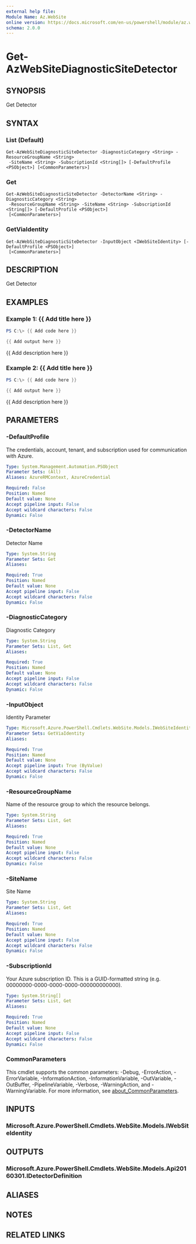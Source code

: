 ```yaml
---
external help file:
Module Name: Az.WebSite
online version: https://docs.microsoft.com/en-us/powershell/module/az.website/get-azwebsitediagnosticsitedetector
schema: 2.0.0
---
```


# Get-AzWebSiteDiagnosticSiteDetector

## SYNOPSIS
Get Detector

## SYNTAX

### List (Default)
```
Get-AzWebSiteDiagnosticSiteDetector -DiagnosticCategory <String> -ResourceGroupName <String>
 -SiteName <String> -SubscriptionId <String[]> [-DefaultProfile <PSObject>] [<CommonParameters>]
```

### Get
```
Get-AzWebSiteDiagnosticSiteDetector -DetectorName <String> -DiagnosticCategory <String>
 -ResourceGroupName <String> -SiteName <String> -SubscriptionId <String[]> [-DefaultProfile <PSObject>]
 [<CommonParameters>]
```

### GetViaIdentity
```
Get-AzWebSiteDiagnosticSiteDetector -InputObject <IWebSiteIdentity> [-DefaultProfile <PSObject>]
 [<CommonParameters>]
```

## DESCRIPTION
Get Detector

## EXAMPLES

### Example 1: {{ Add title here }}
```powershell
PS C:\> {{ Add code here }}

{{ Add output here }}
```

{{ Add description here }}

### Example 2: {{ Add title here }}
```powershell
PS C:\> {{ Add code here }}

{{ Add output here }}
```

{{ Add description here }}

## PARAMETERS

### -DefaultProfile
The credentials, account, tenant, and subscription used for communication with Azure.

```yaml
Type: System.Management.Automation.PSObject
Parameter Sets: (All)
Aliases: AzureRMContext, AzureCredential

Required: False
Position: Named
Default value: None
Accept pipeline input: False
Accept wildcard characters: False
Dynamic: False
```

### -DetectorName
Detector Name

```yaml
Type: System.String
Parameter Sets: Get
Aliases:

Required: True
Position: Named
Default value: None
Accept pipeline input: False
Accept wildcard characters: False
Dynamic: False
```

### -DiagnosticCategory
Diagnostic Category

```yaml
Type: System.String
Parameter Sets: List, Get
Aliases:

Required: True
Position: Named
Default value: None
Accept pipeline input: False
Accept wildcard characters: False
Dynamic: False
```

### -InputObject
Identity Parameter

```yaml
Type: Microsoft.Azure.PowerShell.Cmdlets.WebSite.Models.IWebSiteIdentity
Parameter Sets: GetViaIdentity
Aliases:

Required: True
Position: Named
Default value: None
Accept pipeline input: True (ByValue)
Accept wildcard characters: False
Dynamic: False
```

### -ResourceGroupName
Name of the resource group to which the resource belongs.

```yaml
Type: System.String
Parameter Sets: List, Get
Aliases:

Required: True
Position: Named
Default value: None
Accept pipeline input: False
Accept wildcard characters: False
Dynamic: False
```

### -SiteName
Site Name

```yaml
Type: System.String
Parameter Sets: List, Get
Aliases:

Required: True
Position: Named
Default value: None
Accept pipeline input: False
Accept wildcard characters: False
Dynamic: False
```

### -SubscriptionId
Your Azure subscription ID.
This is a GUID-formatted string (e.g.
00000000-0000-0000-0000-000000000000).

```yaml
Type: System.String[]
Parameter Sets: List, Get
Aliases:

Required: True
Position: Named
Default value: None
Accept pipeline input: False
Accept wildcard characters: False
Dynamic: False
```

### CommonParameters
This cmdlet supports the common parameters: -Debug, -ErrorAction, -ErrorVariable, -InformationAction, -InformationVariable, -OutVariable, -OutBuffer, -PipelineVariable, -Verbose, -WarningAction, and -WarningVariable. For more information, see [about_CommonParameters](http://go.microsoft.com/fwlink/?LinkID=113216).

## INPUTS

### Microsoft.Azure.PowerShell.Cmdlets.WebSite.Models.IWebSiteIdentity

## OUTPUTS

### Microsoft.Azure.PowerShell.Cmdlets.WebSite.Models.Api20160301.IDetectorDefinition

## ALIASES

## NOTES

## RELATED LINKS

